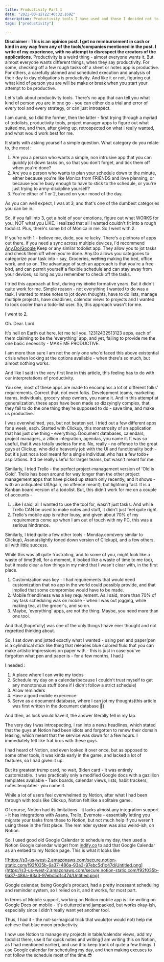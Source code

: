 ```yaml
---
title: Productivity Part 1 
date: "2021-03-12T22:40:32.169Z"
description: Productivity tools I have used and those I decided not to use
tags: ["productivity"]

---
```


**Disclaimer : This is an opinion post. I get no reimbursement in cash or kind in any way from any of the tools/companies mentioned in the post. I write of my experience, with no attempt to disrespect the creators of the applications.** 
Productivity is a weird thing - almost everyone wants it. But almost everyone wants different things, when they say productivity. For some, checking off a few rough tasks off a sheet or notes app is productive. For others, a carefully planned and scheduled execution and analysis of their day to day obligations is productivity. And like it or not, figuring out what kind of person you are will be make or break when you start your attempt to be productive. 

Let's talk about productivity tools. There's no app that can tell you what kind of person you are in one go - you can either do a trial and error of every tool and every strategy, or can just introspect.

I am dumb, so I did the former, then the latter - first trying through a myriad of todolists, productivity tools, project manager apps to figure out what suited me, and then, after giving up, retrospected on what I really wanted, and what would work best for me. 

It starts with asking yourself a simple question. What category do you relate to, the most : 

1. Are you a person who wants a simple, non intrusive app that you can quickly jot down tasks on, so that you don't forget, and tick them off when you're done?
2. Are you a person who wants to plan your schedule down to the minute, either because you're like Monica from FRIENDS and love planning, or because you're busy enough to have to stick to the schedule, or you're just trying to army-discipline yourself?
3. You're either of 1 or 2, based on your mood of the day.

As you can well expect, I was at 3, and that's one of the dumbest categories you can be in.

So, if you fall into 3, get a hold of your emotions, figure out what WORKS for you, NOT what you LIKE. I realized that all I wanted couldn't fit into a rough todolist. Plus, there's some bit of Monica in me. So I went with 2.

If you're with 1 - believe me, dude, you're lucky. There's a plethora of apps out there. If you need a sync across multiple devices, I'd recommend [Any.Do/Google](http://any.Do/Google) Keep or any similar todolist app. They allow you to jot tasks and check them off when you're done. Any.Do allows you categories to categorize your task into - say, Groceries, ~~wetting~~ making the bed, office work, and so on. The advantage of such an approach is that you're a free bird, and can permit yourself a flexible schedule and can stay away from your devices, so long as you remember to check off the tasks.

I tried this approach at first, during my ~~idiotic~~ formative years. But it didn't quite work for me. Simple reason - not everything I wanted to do was a task. I wanted to make notes to jot down thoughts, have to do lists, manage multiple projects, have deadlines, calendar views to projects and I wanted to look cooler than a todo-list user. So, this approach wasn't for me.

I went to 2.

Oh. Dear. Lord.

It's hell on Earth out here, let me tell you. 12312432513123 apps, each of them claiming to be the 'everything' app, and yet, failing to provide me the one basic necessity - MAKE ME PRODUCTIVE.

I am more than sure I am not the only one who'd faced this above existential crisis when looking at the options available - when there's so much, but almost nothing works.

And like I said in the very first line in this article, this feeling has to do with our interpretations of productivity.

You see, most of these apps are made to encompass a lot of different folks' requirements. Correct that, not even folks. Development teams, marketing teams, individuals, grocery shop owners, you name it. And in this attempt at generalization, these apps have been made so dizzyingly complex, that they fail to do the one thing they're supposed to do - save time, and make us productive.

I was overwhelmed, yes, but not beaten yet. I tried out a few different apps for a week, each. Started with Clickup, this monstrosity of an application that has just one thing - everything. Document databases, calendars, project managers, a zillion integration, agendas, you name it. It was so useful, that it was totally useless for me. No, really - no offence to the great guys at Clickup, who did a heavenly job with the UI and functionality both - but it's just not a tool meant for a single individual who has a few todo+ aspirations. It'd be really useful for larger teams, but wasn't meant for me.

Similarly, I tried Trello - the perfect project-management version of 'Old is Gold'. Trello has been around for way longer than the other project management apps that have picked up steam only recently, and it shows - with an antiquated UI(Again, no offence meant), but lightning fast. It is a Kanban board version of a todolist. But, this didn't work for me on a couple of accounts - 

1. Like I said, all I wanted to use the tool for, wasn't just tasks. And while Trello CAN be used to make notes and stuff, it didn't just feel quite right.
2. Trello's mobile app is rather lousy, and given about 70% of my requirements come up when I am out of touch with my PC, this was a serious hindrance.

Similarly, I tried quite a few other tools - Monday.com(very similar to Clickup), Asana(slightly toned down version of Clickup), and a few others, all with little success.

While this was all quite frustrating, and to some of you, might look like a waste of time(hell, for a moment, it looked like a waste of time to me too), but it made clear a few things in my mind that I wasn't clear with, in the first place.

1. Customization was key - I had requirements that would need customization that no app in the world could possibly provide, and that implied that some compromise would have to be made.
2. Mobile friendliness was a key requirement. As I said, more than 70% of my task scheduling was on mobile - when I was out jogging, while making tea, at the grocer's, and so on.
3. Maybe, 'everything' apps, are not the thing. Maybe, you need more than one tool.

And that,(hopefully) was one of the only things I have ever thought and not regretted thinking about. 

So, I sat down and jotted exactly what I wanted - using pen and paper(pen is a cylindrical stick like thing that releases blue colored fluid that you can make artistic impressions on paper with - this is just in case you've forgotten what pen and paper is - for a few months, I had.)

I needed : 

1. A place where I can write my todos
2. Schedule my day on a calendar(because I couldn't trust myself to get any monotonous stuff done if I didn't follow a strict schedule)
3. Allow reminders
4. Have a good mobile experience
5. Serve as a document database, where I can jot my thoughts(this article was first written in the document database 🙂)

And then, as luck would have it, the answer literally fell in my lap. 

The very day I was introspecting, I ran into a news headlines, which stated that the guys at Notion had been idiots and forgotten to renew their domain leasing, which meant that the service was down for a few hours. I immediately felt like frat bros with these guys. 

I had heard of Notion, and even looked it over once, but as opposed to some other tools, it was kinda early in the game, and lacked a lot of features, so I had given it up.

But its greatest trump card, no wait, Biden card - it was entirely customizable. It was practically only a modified Google docs with a gazillion templates available - Task boards, calendar views, lists, habit trackers, notes templates- you name it.

While a lot of users feel overwhelmed by Notion, after what I had been through with tools like Clickup, Notion felt like a solitaire game.

Of course, Notion had its limitations - it lacks almost any integration support - it has integrations with Asana, Trello, Evernote - essentially letting you migrate your tasks from these to Notion, but not much help if you weren't using these in the first place. The reminder system was also weird-ish, on Notion.

So, I used good old Google Calendar to schedule my day, then used a Notion Google calendar widget from [indify.co](http://indify.co) to add that Google Calendar as an embed to my Notion page. This is what it looks like

![https://s3-us-west-2.amazonaws.com/secure.notion-static.com/f92f035b-6a37-486a-93a3-97ebc5d1c47d/Untitled.png](https://s3-us-west-2.amazonaws.com/secure.notion-static.com/f92f035b-6a37-486a-93a3-97ebc5d1c47d/Untitled.png)

Google calendar, being Google's product, had a pretty incessant scheduling and reminder system, so I relied on it, and it works, for most part.

In terms of Mobile support, working on Notion mobile app is like writing on Google Docs on mobile - it's cluttered and jampacked, but works okay-ish, especially since I didn't really want yet another tool.

Thus, I had it - the not-so-magical trick that would(or would not) help me achieve that blue moon productivity. 

I now use Notion to manage my projects in table/calendar views, add my todolist there, use it for quick notes and writing(I am writing this on Notion, as I had mentioned earlier), and use it to keep track of quite a few things. I use Google calendar for scheduling my day, and then making excuses to not follow the schedule most of the time.😎